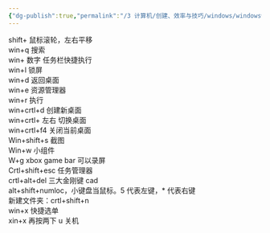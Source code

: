 ```yaml
---
{"dg-publish":true,"permalink":"/3 计算机/创建、效率与技巧/windows/windows快捷键/","title":"windows快捷键"}
---
```



shift+ 鼠标滚轮，左右平移  
win+q 搜索  
win+ 数字 任务栏快捷执行  
win+l 锁屏  
win+d 返回桌面  
win+e 资源管理器  
win+r 执行  
win+crtl+d 创建新桌面  
win+crtl+ 左右 切换桌面  
win+crtl+f4 关闭当前桌面  
Win+shift+s 截图  
Win+w 小组件  
W+g xbox game bar 可以录屏  
Crtl+shift+esc 任务管理器  
crtl+alt+del 三大金刚键 cad  
alt+shift+numloc，小键盘当鼠标。5 代表左键，\* 代表右键  
新建文件夹：crtl+shift+n  
win+x 快捷选单  
xin+x 再按两下 u 关机